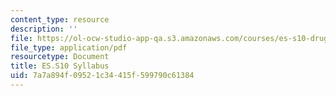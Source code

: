 ```yaml
---
content_type: resource
description: ''
file: https://ol-ocw-studio-app-qa.s3.amazonaws.com/courses/es-s10-drugs-and-the-brain-spring-2013/7a7a894f09521c34415f599790c61384_MITES_S10S13_Syllabus.pdf
file_type: application/pdf
resourcetype: Document
title: ES.S10 Syllabus
uid: 7a7a894f-0952-1c34-415f-599790c61384
---
```

